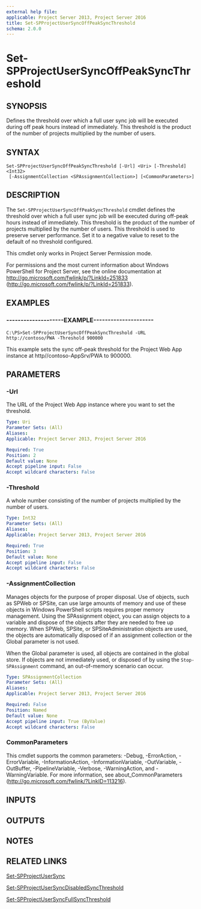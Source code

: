 ```yaml
---
external help file: 
applicable: Project Server 2013, Project Server 2016
title: Set-SPProjectUserSyncOffPeakSyncThreshold
schema: 2.0.0
---
```


# Set-SPProjectUserSyncOffPeakSyncThreshold

## SYNOPSIS
Defines the threshold over which a full user sync job will be executed during off peak hours instead of immediately.
This threshold is the product of the number of projects multiplied by the number of users.

## SYNTAX

```
Set-SPProjectUserSyncOffPeakSyncThreshold [-Url] <Uri> [-Threshold] <Int32>
 [-AssignmentCollection <SPAssignmentCollection>] [<CommonParameters>]
```

## DESCRIPTION
The `Set-SPProjectUserSyncOffPeakSyncThreshold` cmdlet defines the threshold over which a full user sync job will be executed during off-peak hours instead of immediately.
This threshold is the product of the number of projects multiplied by the number of users.
This threshold is used to preserve server performance.
Set it to a negative value to reset to the default of no threshold configured.

This cmdlet only works in Project Server Permission mode.

For permissions and the most current information about Windows PowerShell for Project Server, see the online documentation at http://go.microsoft.com/fwlink/p/?LinkId=251833 (http://go.microsoft.com/fwlink/p/?LinkId=251833).

## EXAMPLES

### --------------------EXAMPLE---------------------
```
C:\PS>Set-SPProjectUserSyncOffPeakSyncThreshold -URL http://contoso/PWA -Threshold 900000
```

This example sets the sync off-peak threshold for the Project Web App instance at http//contoso-AppSrv/PWA to 900000.


## PARAMETERS

### -Url
The URL of the Project Web App instance where you want to set the threshold.

```yaml
Type: Uri
Parameter Sets: (All)
Aliases: 
Applicable: Project Server 2013, Project Server 2016

Required: True
Position: 2
Default value: None
Accept pipeline input: False
Accept wildcard characters: False
```

### -Threshold
A whole number consisting of the number of projects multiplied by the number of users.

```yaml
Type: Int32
Parameter Sets: (All)
Aliases: 
Applicable: Project Server 2013, Project Server 2016

Required: True
Position: 3
Default value: None
Accept pipeline input: False
Accept wildcard characters: False
```

### -AssignmentCollection
Manages objects for the purpose of proper disposal.
Use of objects, such as SPWeb or SPSite, can use large amounts of memory and use of these objects in Windows PowerShell scripts requires proper memory management.
Using the SPAssignment object, you can assign objects to a variable and dispose of the objects after they are needed to free up memory.
When SPWeb, SPSite, or SPSiteAdministration objects are used, the objects are automatically disposed of if an assignment collection or the Global parameter is not used.

When the Global parameter is used, all objects are contained in the global store.
If objects are not immediately used, or disposed of by using the `Stop-SPAssignment` command, an out-of-memory scenario can occur.

```yaml
Type: SPAssignmentCollection
Parameter Sets: (All)
Aliases: 
Applicable: Project Server 2013, Project Server 2016

Required: False
Position: Named
Default value: None
Accept pipeline input: True (ByValue)
Accept wildcard characters: False
```

### CommonParameters
This cmdlet supports the common parameters: -Debug, -ErrorAction, -ErrorVariable, -InformationAction, -InformationVariable, -OutVariable, -OutBuffer, -PipelineVariable, -Verbose, -WarningAction, and -WarningVariable. For more information, see about_CommonParameters (http://go.microsoft.com/fwlink/?LinkID=113216).

## INPUTS

## OUTPUTS

## NOTES

## RELATED LINKS

[Set-SPProjectUserSync](Set-SPProjectUserSync.md)

[Set-SPProjectUserSyncDisabledSyncThreshold](Set-SPProjectUserSyncDisabledSyncThreshold.md)

[Set-SPProjectUserSyncFullSyncThreshold](Set-SPProjectUserSyncFullSyncThreshold.md)
